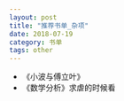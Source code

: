 ```yaml
---
layout: post
title: "推荐书单_杂项"
date: 2018-07-19
category: 书单
tags: other
---
```


+ 《小波与傅立叶》  
+ 《数学分析》求虐的时候看  
